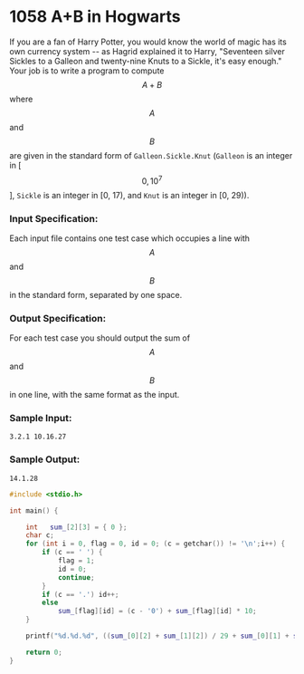 # 1058 A+B in Hogwarts
If you are a fan of Harry Potter, you would know the world of magic has its own currency system -- as Hagrid explained it to Harry, "Seventeen silver Sickles to a Galleon and twenty-nine Knuts to a Sickle, it's easy enough." Your job is to write a program to compute $$A+B$$ where $$A$$ and $$B$$ are given in the standard form of `Galleon.Sickle.Knut` (`Galleon` is an integer in [$$0, 10^7$$], `Sickle` is an integer in [0, 17), and `Knut` is an integer in [0, 29)).

### Input Specification:

Each input file contains one test case which occupies a line with $$A$$ and $$B$$ in the standard form, separated by one space.

### Output Specification:

For each test case you should output the sum of $$A$$ and $$B$$ in one line, with the same format as the input.

### Sample Input:
```in
3.2.1 10.16.27
```

### Sample Output:
```out
14.1.28
```

```cpp
#include <stdio.h>

int main() {

	int   sum_[2][3] = { 0 };
	char c;
	for (int i = 0, flag = 0, id = 0; (c = getchar()) != '\n';i++) {
		if (c == ' ') {
			flag = 1;
			id = 0;
			continue;
		}
		if (c == '.') id++;
		else
			sum_[flag][id] = (c - '0') + sum_[flag][id] * 10;
	}

	printf("%d.%d.%d", ((sum_[0][2] + sum_[1][2]) / 29 + sum_[0][1] + sum_[1][1]) / 17 + sum_[0][0] + sum_[1][0], ((sum_[0][2] + sum_[1][2]) / 29 + sum_[0][1] + sum_[1][1]) % 17,  (sum_[0][2] + sum_[1][2]) % 29);

	return 0;
}
```